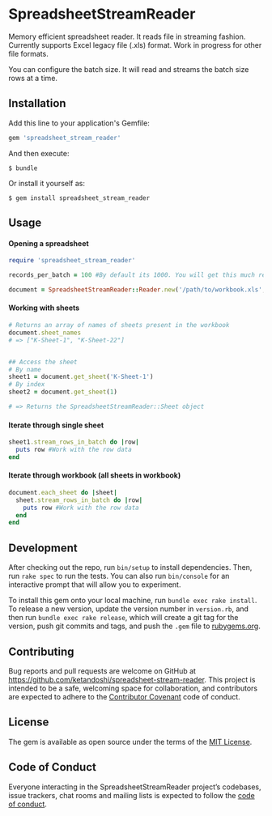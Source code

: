 # SpreadsheetStreamReader

Memory efficient spreadsheet reader. It reads file in streaming fashion. Currently supports Excel legacy file (.xls) format. Work in progress for other file formats.

You can configure the batch size. It will read and streams the batch size rows at a time.

## Installation

Add this line to your application's Gemfile:

```ruby
gem 'spreadsheet_stream_reader'
```

And then execute:

    $ bundle

Or install it yourself as:

    $ gem install spreadsheet_stream_reader

## Usage

#### Opening a spreadsheet

```ruby
require 'spreadsheet_stream_reader'

records_per_batch = 100 #By default its 1000. You will get this much records at a time.

document = SpreadsheetStreamReader::Reader.new('/path/to/workbook.xls', records_per_batch)
```

#### Working with sheets

```ruby
# Returns an array of names of sheets present in the workbook
document.sheet_names
# => ["K-Sheet-1", "K-Sheet-22"]


## Access the sheet
# By name
sheet1 = document.get_sheet('K-Sheet-1')
# By index
sheet2 = document.get_sheet(1)

# => Returns the SpreadsheetStreamReader::Sheet object
```

#### Iterate through single sheet

```ruby
sheet1.stream_rows_in_batch do |row|
  puts row #Work with the row data
end
```

#### Iterate through workbook (all sheets in workbook)

```ruby
document.each_sheet do |sheet|
  sheet.stream_rows_in_batch do |row|
    puts row #Work with the row data
  end
end
```

## Development

After checking out the repo, run `bin/setup` to install dependencies. Then, run `rake spec` to run the tests. You can also run `bin/console` for an interactive prompt that will allow you to experiment.

To install this gem onto your local machine, run `bundle exec rake install`. To release a new version, update the version number in `version.rb`, and then run `bundle exec rake release`, which will create a git tag for the version, push git commits and tags, and push the `.gem` file to [rubygems.org](https://rubygems.org).

## Contributing

Bug reports and pull requests are welcome on GitHub at https://github.com/ketandoshi/spreadsheet-stream-reader. This project is intended to be a safe, welcoming space for collaboration, and contributors are expected to adhere to the [Contributor Covenant](http://contributor-covenant.org) code of conduct.

## License

The gem is available as open source under the terms of the [MIT License](http://opensource.org/licenses/MIT).

## Code of Conduct

Everyone interacting in the SpreadsheetStreamReader project’s codebases, issue trackers, chat rooms and mailing lists is expected to follow the [code of conduct](https://github.com/ketandoshi/spreadsheet-stream-reader/blob/master/CODE_OF_CONDUCT.md).
